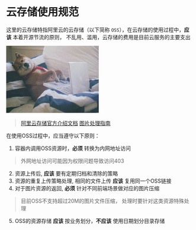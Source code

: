 # 云存储使用规范

这里的云存储特指阿里云的云存储（以下简称 `OSS`），在云存储的使用过程中，**应该** 本着开源节流的原则， 不乱用、滥用，云存储的费用是目前云服务的主要支出

![生无可恋](../../resource/3vvnA.gif)

> [阿里云存储官方介绍文档](https://help.aliyun.com/document_detail/31817.html)
> [图片处理指南](https://help.aliyun.com/document_detail/101260.html)

在使用OSS过程中，应当遵守以下原则：
1. 容器内调用OSS资源时，**必须** 转换为内网地址访问
> 外网地址访问可能因为权限问题导致访问403
2. 资源上传后, **应该** 要有定期归档和清除的策略
3. 资源的重复上传策略处理, 相同的文件上传 **应该** 复用同一个OSS链接
4. 对于图片资源的返回, **必须** 针对不同前端场景做对应的图片压缩
> 目前OSS不支持超过20M的图片文件压缩， 处理时要针对这类资源特殊处理
5. OSS的资源存储 **应该** 按业务划分，**不应该** 使用日期划分目录存储
